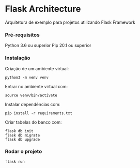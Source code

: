 # Flask Architecture

Arquitetura de exemplo para projetos utilizando Flask Framework

### Pré-requisitos

Python 3.6 ou superior
Pip 20.1 ou superior

### Instalação

Criação de um ambiente virtual:

```
python3 -m venv venv
```

Entrar no ambiente virtual com:

```
source venv/bin/activate
```

Instalar dependências com:

```
pip install -r requirements.txt
```

Criar tabelas do banco com:

```
flask db init
flask db migrate
flask db upgrade
```

### Rodar o projeto

```
flask run
```